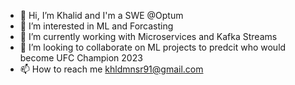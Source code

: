 - 👋 Hi, I’m Khalid and I'm a SWE @Optum
- 👀 I’m interested in ML and Forcasting
- 🌱 I’m currently working with Microservices and Kafka Streams
- 💞️ I’m looking to collaborate on ML projects to predcit who would become UFC Champion 2023
- 📫 How to reach me khldmnsr91@gmail.com

<!---
KaptainveCreative/KaptainveCreative is a ✨ special ✨ repository because its `README.md` (this file) appears on your GitHub profile.
You can click the Preview link to take a look at your changes.
--->
